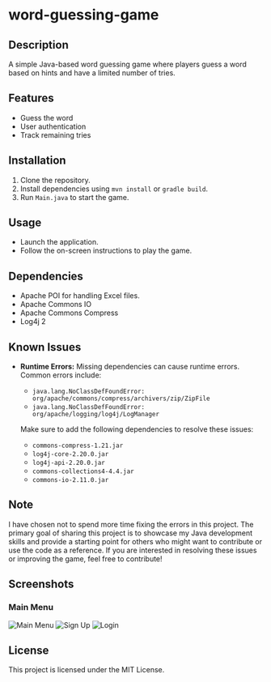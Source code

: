 # word-guessing-game
## Description
A simple Java-based word guessing game where players guess a word based on hints and have a limited number of tries.

## Features
- Guess the word
- User authentication
- Track remaining tries

## Installation
1. Clone the repository.
2. Install dependencies using `mvn install` or `gradle build`.
3. Run `Main.java` to start the game.

## Usage
- Launch the application.
- Follow the on-screen instructions to play the game.

## Dependencies
- Apache POI for handling Excel files.
- Apache Commons IO
- Apache Commons Compress
- Log4j 2

## Known Issues
- **Runtime Errors:** Missing dependencies can cause runtime errors. Common errors include:
  - `java.lang.NoClassDefFoundError: org/apache/commons/compress/archivers/zip/ZipFile`
  - `java.lang.NoClassDefFoundError: org/apache/logging/log4j/LogManager`

  Make sure to add the following dependencies to resolve these issues:
  - `commons-compress-1.21.jar`
  - `log4j-core-2.20.0.jar`
  - `log4j-api-2.20.0.jar`
  - `commons-collections4-4.4.jar`
  - `commons-io-2.11.0.jar`

## Note
I have chosen not to spend more time fixing the errors in this project. The primary goal of sharing this project is to showcase my Java development skills and provide a starting point for others who might want to contribute or use the code as a reference. If you are interested in resolving these issues or improving the game, feel free to contribute!

## Screenshots

### Main Menu
![Main Menu](https://github.com/user-attachments/assets/0270ba86-3367-4ff2-9e43-282236160258)
![Sign Up](https://github.com/user-attachments/assets/370a06b6-c36b-4467-82c5-d76ae4d3cd05)
![Login](https://github.com/user-attachments/assets/3a0d4949-6903-49b2-ad86-bb5ec2469638)

## License
This project is licensed under the MIT License.
